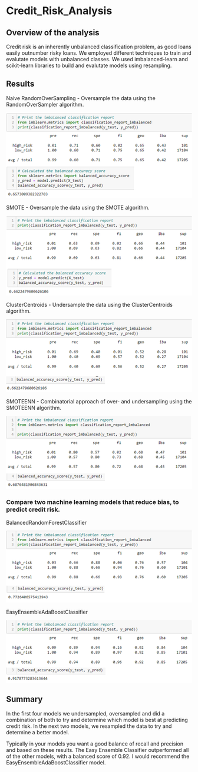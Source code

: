 # Credit_Risk_Analysis

## Overview of the analysis
Credit risk is an inherently unbalanced classification problem, as good loans easily outnumber risky loans. We employed different techniques to train and evalutate models with unbalanced classes. We used imbalanced-learn and scikit-learn libraries to build and evalutate models using resampling.

## Results
Naive RandomOverSampling
    - Oversample the data using the RandomOverSampler algorithm.

![Naive Random Oversampliing](https://github.com/pcar22/Credit_Risk_Analysis/blob/main/Resources/Naive%20Random%20Oversampling_comb.png)


SMOTE
    - Oversample the data using the SMOTE algorithm.

![SMOTE Oversampling](https://github.com/pcar22/Credit_Risk_Analysis/blob/main/Resources/SMOTE%20Oversampling_comb.png)

ClusterCentroids
    - Undersample the data using the ClusterCentroids algorithm.

![ClusterCentroids](https://github.com/pcar22/Credit_Risk_Analysis/blob/main/Resources/ClusterCentroids_comb.png)

SMOTEENN
    - Combinatorial approach of over- and undersampling using the SMOTEENN algorithm.

![SMOTEENN](https://github.com/pcar22/Credit_Risk_Analysis/blob/main/Resources/SMOTEENN_comb.png)

### Compare two machine learning models that reduce bias, to predict credit risk.
BalancedRandomForestClassifier
    
![BalancedRandomForestClassifier](https://github.com/pcar22/Credit_Risk_Analysis/blob/main/Resources/BalancedRandomForestClassifier_comb.png)

EasyEnsembleAdaBoostClassifier

![EasyEnsembleAdaBoostClassifier](https://github.com/pcar22/Credit_Risk_Analysis/blob/main/Resources/EasyEnsembleAdaBoostClassifier_comb.png)



## Summary
In the first four models we undersampled, oversampled and did a combination of both to try and determine which model is best at predicting credit risk. In the next two models, we resampled the data to try and determine a better model.

Typically in your models you want a good balance of recall and precision and based on these results. The Easy Ensemble Classifier outperformed all of the other models, with a balanced score of 0.92. I would recommend the EasyEnsembleAdaBoostClassifier model.